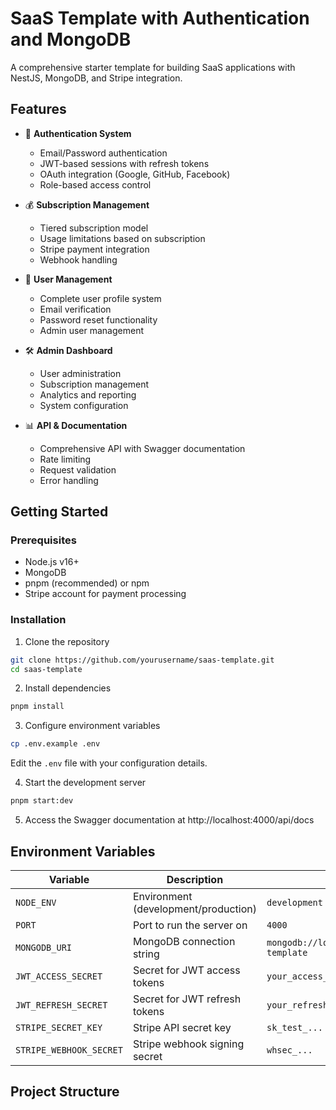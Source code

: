 # SaaS Template with Authentication and MongoDB

A comprehensive starter template for building SaaS applications with NestJS, MongoDB, and Stripe integration.

## Features

- 🔐 **Authentication System**

  - Email/Password authentication
  - JWT-based sessions with refresh tokens
  - OAuth integration (Google, GitHub, Facebook)
  - Role-based access control

- 💰 **Subscription Management**

  - Tiered subscription model
  - Usage limitations based on subscription
  - Stripe payment integration
  - Webhook handling

- 👤 **User Management**

  - Complete user profile system
  - Email verification
  - Password reset functionality
  - Admin user management

- 🛠️ **Admin Dashboard**

  - User administration
  - Subscription management
  - Analytics and reporting
  - System configuration

- 📊 **API & Documentation**
  - Comprehensive API with Swagger documentation
  - Rate limiting
  - Request validation
  - Error handling

## Getting Started

### Prerequisites

- Node.js v16+
- MongoDB
- pnpm (recommended) or npm
- Stripe account for payment processing

### Installation

1. Clone the repository

```bash
git clone https://github.com/yourusername/saas-template.git
cd saas-template
```

2. Install dependencies

```bash
pnpm install
```

3. Configure environment variables

```bash
cp .env.example .env
```

Edit the `.env` file with your configuration details.

4. Start the development server

```bash
pnpm start:dev
```

5. Access the Swagger documentation at http://localhost:4000/api/docs

## Environment Variables

| Variable                | Description                          | Example                                   |
| ----------------------- | ------------------------------------ | ----------------------------------------- |
| `NODE_ENV`              | Environment (development/production) | `development`                             |
| `PORT`                  | Port to run the server on            | `4000`                                    |
| `MONGODB_URI`           | MongoDB connection string            | `mongodb://localhost:27017/saas-template` |
| `JWT_ACCESS_SECRET`     | Secret for JWT access tokens         | `your_access_token_secret`                |
| `JWT_REFRESH_SECRET`    | Secret for JWT refresh tokens        | `your_refresh_token_secret`               |
| `STRIPE_SECRET_KEY`     | Stripe API secret key                | `sk_test_...`                             |
| `STRIPE_WEBHOOK_SECRET` | Stripe webhook signing secret        | `whsec_...`                               |

## Project Structure
